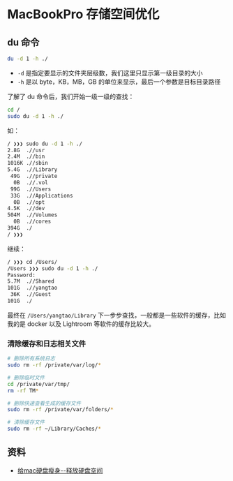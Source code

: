 # MacBookPro 存储空间优化

## du 命令

```bash
du -d 1 -h ./
```

- `-d` 是指定要显示的文件夹层级数，我们这里只显示第一级目录的大小
- `-h` 是以 byte，KB，MB，GB 的单位来显示，最后一个参数是目标目录路径

了解了 du 命令后，我们开始一级一级的查找：

```bash
cd /
sudo du -d 1 -h ./
```

如：

```bash
/ ❯❯❯ sudo du -d 1 -h ./
2.8G  .//usr
2.4M  .//bin
1016K .//sbin
5.4G  .//Library
 49G  .//private
  0B  .//.vol
 99G  .//Users
 33G  .//Applications
  0B  .//opt
4.5K  .//dev
504M  .//Volumes
  0B  .//cores
394G  ./
/ ❯❯❯
```

继续：

```bash
/ ❯❯❯ cd /Users/
/Users ❯❯❯ sudo du -d 1 -h ./
Password:
5.7M  .//Shared
101G  .//yangtao
 36K  .//Guest
101G  ./
```

最终在 `/Users/yangtao/Library` 下一步步查找，一般都是一些软件的缓存，比如我的是 docker 以及 Lightroom 等软件的缓存比较大。

### 清除缓存和日志相关文件

```bash
# 删除所有系统日志
sudo rm -rf /private/var/log/*

# 删除临时文件
cd /private/var/tmp/
rm -rf TM*

# 删除快速查看生成的缓存文件
sudo rm -rf /private/var/folders/*

# 清除缓存文件
sudo rm -rf ~/Library/Caches/*
```

## 资料

- [给mac硬盘瘦身--释放硬盘空间](https://blog.csdn.net/xiaowu0124/article/details/44344527)
